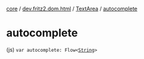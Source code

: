 [core](../../index.md) / [dev.fritz2.dom.html](../index.md) / [TextArea](index.md) / [autocomplete](./autocomplete.md)

# autocomplete

(js) `var autocomplete: Flow<`[`String`](https://kotlinlang.org/api/latest/jvm/stdlib/kotlin/-string/index.html)`>`